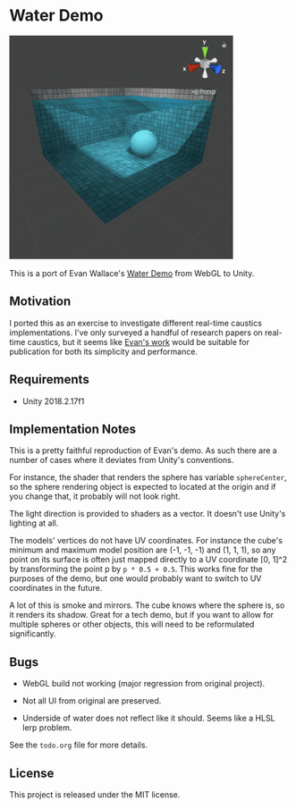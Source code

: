 Water Demo
==========

![Water demo GIF showing caustics.](water-demo.gif)

This is a port of Evan Wallace's [Water Demo](http://madebyevan.com/webgl-water/) from WebGL to Unity.

Motivation
----------

I ported this as an exercise to investigate different real-time caustics implementations.  I've only surveyed a handful of research papers on real-time caustics, but it seems like [Evan's work](https://medium.com/@evanwallace/rendering-realtime-caustics-in-webgl-2a99a29a0b2c) would be suitable for publication for both its simplicity and performance.

Requirements
------------

* Unity 2018.2.17f1

Implementation Notes
--------------------

This is a pretty faithful reproduction of Evan's demo.  As such there are a number of cases where it deviates from Unity's conventions.

For instance, the shader that renders the sphere has variable `sphereCenter`, so the sphere rendering object is expected to located at the origin and if you change that, it probably will not look right.

The light direction is provided to shaders as a vector.  It doesn't use Unity's lighting at all.

The models' vertices do not have UV coordinates.  For instance the cube's minimum and maximum model position are (-1, -1, -1) and (1, 1, 1), so any point on its surface is often just mapped directly to a UV coordinate [0, 1]^2 by transforming the point p by `p * 0.5 + 0.5`.  This works fine for the purposes of the demo, but one would probably want to switch to UV coordinates in the future.

A lot of this is smoke and mirrors. The cube knows where the sphere is, so it renders its shadow. Great for a tech demo, but if you want to allow for multiple spheres or other objects, this will need to be reformulated significantly.

Bugs
----

* WebGL build not working (major regression from original project).

* Not all UI from original are preserved.

* Underside of water does not reflect like it should.  Seems like a HLSL lerp problem.

See the `todo.org` file for more details.

License
-------

This project is released under the MIT license.
